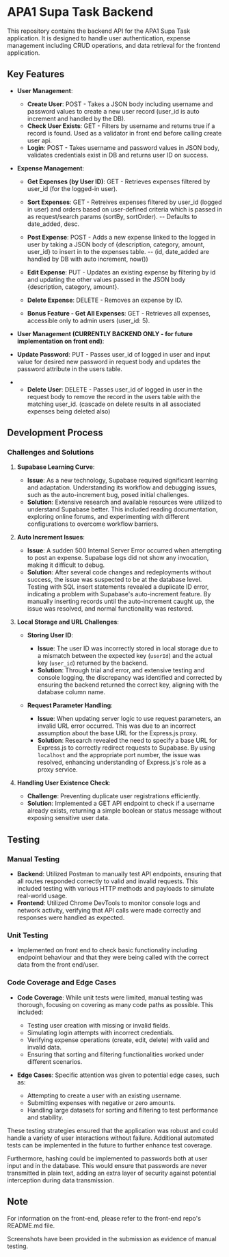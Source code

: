 # APA1 Supa Task Backend

This repository contains the backend API for the APA1 Supa Task application. It is designed to handle user authentication, expense management including CRUD operations, and data retrieval for the frontend application.

## Key Features

- **User Management**: 
  - **Create User**: POST - Takes a JSON body including username and password values to create a new user record (user_id is auto increment and handled by the DB).
  - **Check User Exists**: GET - Filters by username and returns true if a record is found. Used as a validator in front end before calling create user api.
  - **Login**: POST - Takes username and password values in JSON body, validates credentials exist in DB and returns user ID on success.

- **Expense Management**:
  - **Get Expenses (by User ID)**: GET - Retrieves expenses filtered by user_id (for the logged-in user).
  - **Sort Expenses**: GET - Retreives expenses filtered by user_id (logged in user) and orders based on user-defined criteria which is passed in as request/search params (sortBy, sortOrder).   -- Defaults to date_added, desc.
  - **Post Expense**: POST - Adds a new expense linked to the logged in user by taking a JSON body of {description, category, amount, user_id} to insert in to the expenses table.   -- (id, date_added are handled by DB with auto increment, now())
  - **Edit Expense**: PUT - Updates an existing expense by filtering by id and updating the other values passed in the JSON body {description, category, amount}. 
  - **Delete Expense**: DELETE - Removes an expense by ID.
 
  - **Bonus Feature - Get All Expenses**: GET - Retrieves all expenses, accessible only to admin users (user_id: 5).

 - **User Management (CURRENTLY BACKEND ONLY - for future implementation on front end)**:
  - **Update Password**: PUT - Passes user_id of logged in user and input value for desired new password in request body and updates the password attribute in the users table.
  - - **Delete User**: DELETE - Passes user_id of logged in user in the request body to remove the record in the users table with the matching user_id. (cascade on delete results in all associated expenses being deleted also) 

## Development Process

### Challenges and Solutions

1. **Supabase Learning Curve**:
   - **Issue**: As a new technology, Supabase required significant learning and adaptation. Understanding its workflow and debugging issues, such as the auto-increment bug, posed initial challenges.
   - **Solution**: Extensive research and available resources were utilized to understand Supabase better. This included reading documentation, exploring online forums, and experimenting with different configurations to overcome workflow barriers.

2. **Auto Increment Issues**:
   - **Issue**: A sudden 500 Internal Server Error occurred when attempting to post an expense. Supabase logs did not show any invocation, making it difficult to debug.
   - **Solution**: After several code changes and redeployments without success, the issue was suspected to be at the database level. Testing with SQL insert statements revealed a duplicate ID error, indicating a problem with Supabase's auto-increment feature. By manually inserting records until the auto-increment caught up, the issue was resolved, and normal functionality was restored.

3. **Local Storage and URL Challenges**:
   - **Storing User ID**:
     - **Issue**: The user ID was incorrectly stored in local storage due to a mismatch between the expected key (`userId`) and the actual key (`user_id`) returned by the backend.
     - **Solution**: Through trial and error, and extensive testing and console logging, the discrepancy was identified and corrected by ensuring the backend returned the correct key, aligning with the database column name.

   - **Request Parameter Handling**:
     - **Issue**: When updating server logic to use request parameters, an invalid URL error occurred. This was due to an incorrect assumption about the base URL for the Express.js proxy.
     - **Solution**: Research revealed the need to specify a base URL for Express.js to correctly redirect requests to Supabase. By using `localhost` and the appropriate port number, the issue was resolved, enhancing understanding of Express.js's role as a proxy service.

4. **Handling User Existence Check**:
     - **Challenge**: Preventing duplicate user registrations efficiently.
     - **Solution**: Implemented a GET API endpoint to check if a username already exists, returning a simple boolean or status message without exposing sensitive user data.


## Testing

### Manual Testing

- **Backend**: Utilized Postman to manually test API endpoints, ensuring that all routes responded correctly to valid and invalid requests. This included testing with various HTTP methods and payloads to simulate real-world usage.
- **Frontend**: Utilized Chrome DevTools to monitor console logs and network activity, verifying that API calls were made correctly and responses were handled as expected.

### Unit Testing
- Implemented on front end to check basic functionality including endpoint behaviour and that they were being called with the correct data from the front end/user.

### Code Coverage and Edge Cases

- **Code Coverage**: While unit tests were limited, manual testing was thorough, focusing on covering as many code paths as possible. This included:
  - Testing user creation with missing or invalid fields.
  - Simulating login attempts with incorrect credentials.
  - Verifying expense operations (create, edit, delete) with valid and invalid data.
  - Ensuring that sorting and filtering functionalities worked under different scenarios.

- **Edge Cases**: Specific attention was given to potential edge cases, such as:
  - Attempting to create a user with an existing username.
  - Submitting expenses with negative or zero amounts.
  - Handling large datasets for sorting and filtering to test performance and stability.

These testing strategies ensured that the application was robust and could handle a variety of user interactions without failure. Additional automated tests can be implemented in the future to further enhance test coverage. 

Furthermore, hashing could be implemented to passwords both at user input and in the database. This would ensure that passwords are never transmitted in plain text, adding an extra layer of security against potential interception during data transmission.

## Note
For information on the front-end, please refer to the front-end repo's README.md file.

Screenshots have been provided in the submission as evidence of manual testing.
